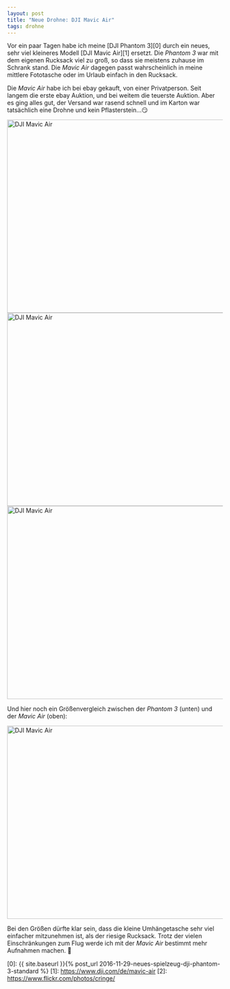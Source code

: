 ```yaml
---
layout: post
title: "Neue Drohne: DJI Mavic Air"
tags: drohne
---
```

Vor ein paar Tagen habe ich meine [DJI Phantom 3][0] durch ein neues, sehr viel 
kleineres Modell [DJI Mavic Air][1] ersetzt. Die *Phantom 3* war mit dem eigenen 
Rucksack viel zu groß, so dass sie meistens zuhause im Schrank stand. Die *Mavic 
Air* dagegen passt wahrscheinlich in meine mittlere Fototasche oder im Urlaub 
einfach in den Rucksack.

Die *Mavic Air* habe ich bei ebay gekauft, von einer Privatperson. Seit langem 
die erste ebay Auktion, und bei weitem die teuerste Auktion. Aber es ging alles 
gut, der Versand war rasend schnell und im Karton war tatsächlich eine Drohne und
kein Pflasterstein...😏

<a data-flickr-embed="true"  href="https://www.flickr.com/photos/cringe/44385598021/in/datetaken/" title="DJI Mavic Air"><img src="https://farm2.staticflickr.com/1861/44385598021_fcfa4fcb1d_c.jpg" width="800" height="450" alt="DJI Mavic Air"></a><script async src="//embedr.flickr.com/assets/client-code.js" charset="utf-8"></script>
<a data-flickr-embed="true"  href="https://www.flickr.com/photos/cringe/44337045562/in/datetaken/" title="DJI Mavic Air"><img src="https://farm2.staticflickr.com/1864/44337045562_bc0eecbf29_c.jpg" width="800" height="450" alt="DJI Mavic Air"></a><script async src="//embedr.flickr.com/assets/client-code.js" charset="utf-8"></script>
<a data-flickr-embed="true"  href="https://www.flickr.com/photos/cringe/42579295190/in/datetaken/" title="DJI Mavic Air"><img src="https://farm2.staticflickr.com/1860/42579295190_1fc916743c_c.jpg" width="800" height="450" alt="DJI Mavic Air"></a><script async src="//embedr.flickr.com/assets/client-code.js" charset="utf-8"></script>

Und hier noch ein Größenvergleich zwischen der *Phantom 3* (unten) und der *Mavic Air* (oben):

<a data-flickr-embed="true"  href="https://www.flickr.com/photos/cringe/43670912464/in/datetaken/" title="DJI Mavic Air"><img src="https://farm2.staticflickr.com/1843/43670912464_a799faa5b8_c.jpg" width="800" height="450" alt="DJI Mavic Air"></a><script async src="//embedr.flickr.com/assets/client-code.js" charset="utf-8"></script>

Bei den Größen dürfte klar sein, dass die kleine Umhängetasche sehr viel einfacher 
mitzunehmen ist, als der riesige Rucksack. Trotz der vielen Einschränkungen zum
Flug werde ich mit der *Mavic Air* bestimmt mehr Aufnahmen machen. 🙂

[0]: {{ site.baseurl }}{% post_url 2016-11-29-neues-spielzeug-dji-phantom-3-standard %}
[1]: https://www.dji.com/de/mavic-air
[2]: https://www.flickr.com/photos/cringe/
